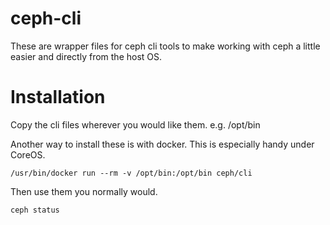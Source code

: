 ceph-cli
========

These are wrapper files for ceph cli tools to make working with ceph a little
easier and directly from the host OS.

Installation
============

Copy the cli files wherever you would like them.  e.g. /opt/bin

Another way to install these is with docker.  This is especially handy under CoreOS.

`/usr/bin/docker run --rm -v /opt/bin:/opt/bin ceph/cli`

Then use them you normally would.

`ceph status`
